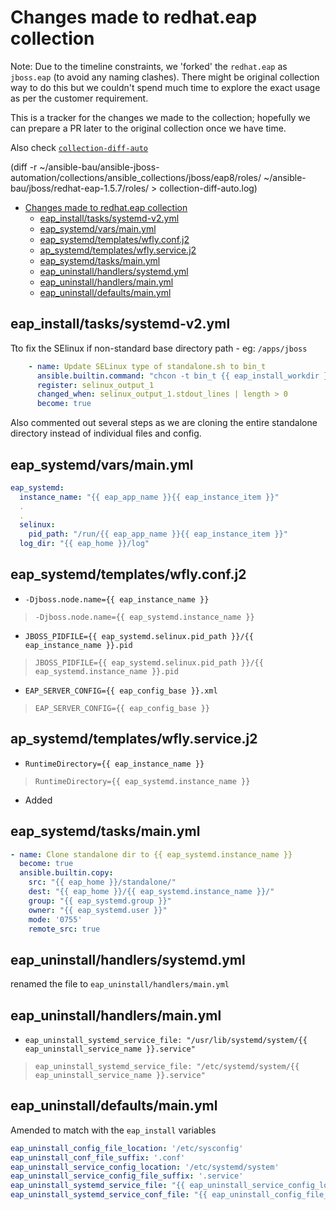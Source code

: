 # Changes made to redhat.eap collection

Note: Due to the timeline constraints, we 'forked' the `redhat.eap` as `jboss.eap` (to avoid any naming clashes). There might be original collection way to do this but we couldn't spend much time to explore the exact usage as per the customer requirement.

This is a tracker for the changes we made to the collection; hopefully we can prepare a PR later to the original collection once we have time.

Also check [`collection-diff-auto`](collection-diff-auto.log)

(diff -r ~/ansible-bau/ansible-jboss-automation/collections/ansible_collections/jboss/eap8/roles/ ~/ansible-bau/jboss/redhat-eap-1.5.7/roles/ > collection-diff-auto.log)

- [Changes made to redhat.eap collection](#changes-made-to-redhateap-collection)
  - [eap\_install/tasks/systemd-v2.yml](#eap_installtaskssystemd-v2yml)
  - [eap\_systemd/vars/main.yml](#eap_systemdvarsmainyml)
  - [eap\_systemd/templates/wfly.conf.j2](#eap_systemdtemplateswflyconfj2)
  - [ap\_systemd/templates/wfly.service.j2](#ap_systemdtemplateswflyservicej2)
  - [eap\_systemd/tasks/main.yml](#eap_systemdtasksmainyml)
  - [eap\_uninstall/handlers/systemd.yml](#eap_uninstallhandlerssystemdyml)
  - [eap\_uninstall/handlers/main.yml](#eap_uninstallhandlersmainyml)
  - [eap\_uninstall/defaults/main.yml](#eap_uninstalldefaultsmainyml)

## eap_install/tasks/systemd-v2.yml

Tto fix the SElinux if non-standard base directory path - eg: `/apps/jboss`

```yaml
    - name: Update SELinux type of standalone.sh to bin_t
      ansible.builtin.command: "chcon -t bin_t {{ eap_install_workdir }}/jboss-eap-8.0/bin/standalone.sh"
      register: selinux_output_1
      changed_when: selinux_output_1.stdout_lines | length > 0
      become: true
```

Also commented out several steps as we are cloning the entire standalone directory instead of individual files and config.

## eap_systemd/vars/main.yml

```yaml
eap_systemd:
  instance_name: "{{ eap_app_name }}{{ eap_instance_item }}"
  .
  .
  selinux:
    pid_path: "/run/{{ eap_app_name }}{{ eap_instance_item }}"
  log_dir: "{{ eap_home }}/log"
```

## eap_systemd/templates/wfly.conf.j2

- `-Djboss.node.name={{ eap_instance_name }}`

> `-Djboss.node.name={{ eap_systemd.instance_name }}`

- `JBOSS_PIDFILE={{ eap_systemd.selinux.pid_path }}/{{ eap_instance_name }}.pid`

> `JBOSS_PIDFILE={{ eap_systemd.selinux.pid_path }}/{{ eap_systemd.instance_name }}.pid`

- `EAP_SERVER_CONFIG={{ eap_config_base }}.xml`

> `EAP_SERVER_CONFIG={{ eap_config_base }}`

## ap_systemd/templates/wfly.service.j2

- `RuntimeDirectory={{ eap_instance_name }}`

> `RuntimeDirectory={{ eap_systemd.instance_name }}`

- Added

## eap_systemd/tasks/main.yml

```yaml
- name: Clone standalone dir to {{ eap_systemd.instance_name }}
  become: true
  ansible.builtin.copy:
    src: "{{ eap_home }}/standalone/"
    dest: "{{ eap_home }}/{{ eap_systemd.instance_name }}/"
    group: "{{ eap_systemd.group }}"
    owner: "{{ eap_systemd.user }}"
    mode: '0755'
    remote_src: true
```

## eap_uninstall/handlers/systemd.yml

renamed the file to `eap_uninstall/handlers/main.yml`

## eap_uninstall/handlers/main.yml

- `eap_uninstall_systemd_service_file: "/usr/lib/systemd/system/{{ eap_uninstall_service_name }}.service"`

> `eap_uninstall_systemd_service_file: "/etc/systemd/system/{{ eap_uninstall_service_name }}.service"`

## eap_uninstall/defaults/main.yml

Amended to match with the `eap_install` variables

```yaml
eap_uninstall_config_file_location: '/etc/sysconfig'
eap_uninstall_conf_file_suffix: '.conf'
eap_uninstall_service_config_location: '/etc/systemd/system'
eap_uninstall_service_config_file_suffix: '.service'
eap_uninstall_systemd_service_file: "{{ eap_uninstall_service_config_location }}/{{ eap_uninstall_service_name }}.{{ eap_uninstall_service_config_file_suffix }}"
eap_uninstall_systemd_service_conf_file: "{{ eap_uninstall_config_file_location }}/{{ eap_uninstall_service_name }}{{ eap_uninstall_conf_file_suffix }}"
```